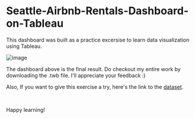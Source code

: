 # Seattle-Airbnb-Rentals-Dashboard-on-Tableau

This dashboard was built as a practice excersise to learn data visualization using Tableau.

![image](https://user-images.githubusercontent.com/89099676/234007795-417358c1-c747-42ac-b2a1-0ae129ab2b98.png)


The dashboard above is the final result. Do checkout my entire work by downloading the .twb file. I'll appreciate your feedback :)

Also, If you want to give this exercise a try, here's the link to the [dataset](https://www.kaggle.com/datasets/alexanderfreberg/airbnb-listings-2016-dataset).

&nbsp;

Happy learning!
